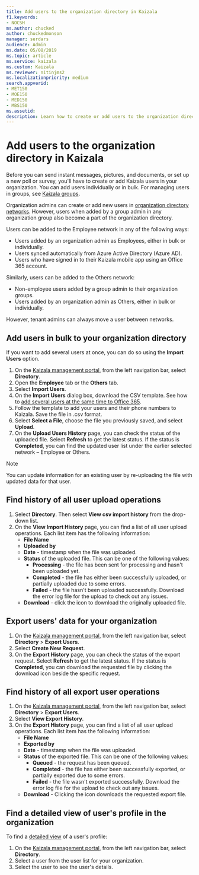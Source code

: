 ```yaml
---
title: Add users to the organization directory in Kaizala
f1.keywords:
- NOCSH
ms.author: chucked
author: chuckedmonson
manager: serdars
audience: Admin
ms.date: 05/08/2019
ms.topic: article
ms.service: kaizala
ms.custom: Kaizala
ms.reviewer: nitinjms2
ms.localizationpriority: medium
search.appverid:
- MET150
- MOE150
- MED150
- MBS150
ms.assetid: 
description: Learn how to create or add users to the organization directory in Kaizala.
---
```


# Add users to the organization directory in Kaizala

Before you can send instant messages, pictures, and documents, or set up a new poll or survey, you'll have to create or add Kaizala users in your organization. You can add users individually or in bulk. For managing users in groups, see [Kaizala groups](groups-in-kaizala.md).

Organization admins can create or add new users in [organization directory networks](od-network.md). However, users when added by a group admin in any organization group also become a part of the organization directory.

Users can be added to the Employee network in any of the following ways:

- Users added by an organization admin as Employees, either in bulk or individually.
- Users synced automatically from Azure Active Directory (Azure AD).
- Users who have signed in to their Kaizala mobile app using an Office 365 account.

Similarly, users can be added to the Others network:

- Non-employee users added by a group admin to their organization groups.
- Users added by an organization admin as Others, either in bulk or individually.

However, tenant admins can always move a user between networks.
  
## Add users in bulk to your organization directory

If you want to add several users at once, you can do so using the **Import Users** option. 
  
1. On the [Kaizala management portal](https://manage.kaiza.la), from the left navigation bar, select **Directory**.
2. Open the **Employee** tab or the **Others** tab.
3. Select **Import Users**.
4. On the **Import Users** dialog box, download the CSV template. See how to [add several users at the same time to Office 365](https://support.office.com/article/1f5767ed-e717-4f24-969c-6ea9d412ca88#__toc316652088).
5. Follow the template to add your users and their phone numbers to Kaizala. Save the file in .csv format.
6. Select **Select a File**, choose the file you previously saved, and select **Upload**. 
7. On the **Upload Users History** page, you can check the status of the uploaded file. Select **Refresh** to get the latest status. If the status is **Completed**, you can find the updated user list under the earlier selected network – Employee or Others. 
    
> [!NOTE]
> You can update information for an existing user by re-uploading the file with updated data for that user. 
  
## Find history of all user upload operations

1. Select **Directory**. Then select **View csv import history** from the drop-down list. 
2. On the **View Import History** page, you can find a list of all user upload operations. Each list item has the following information: 
   - **File Name**
   - **Uploaded by**
   - **Date** - timestamp when the file was uploaded. 
   - **Status** of the uploaded file. This can be one of the following values: 
     - **Processing** - the file has been sent for processing and hasn't been uploaded yet. 
     - **Completed** - the file has either been successfully uploaded, or partially uploaded  due to some errors. 
     - **Failed** - the file hasn't been uploaded successfully. Download the error log file for the upload to check out any issues. 
   - **Download** - click the icon to download the originally uploaded file. 
    
## Export users' data for your organization

1. On the [Kaizala management portal](https://manage.kaiza.la), from the left navigation bar, select **Directory** > **Export Users**.
2. Select **Create New Request**. 
3. On the **Export History** page, you can check the status of the export request. Select **Refresh** to get the latest status. If the status is **Completed**, you can download the requested file by clicking the download icon beside the specific request. 
    
## Find history of all export user operations

1. On the [Kaizala management portal](https://manage.kaiza.la), from the left navigation bar, select **Directory** > **Export Users**.
2. Select **View Export History**. 
3. On the **Export History** page, you can find a list of all user upload operations. Each list item has the following information: 
   - **File Name**
   - **Exported by**
   - **Date** - timestamp when the file was uploaded.
   - **Status** of the exported file. This can be one of the following values: 
     - **Queued** - the request has been queued. 
     - **Completed** - the file has either been successfully exported, or partially exported due to some errors. 
     - **Failed** - the file wasn't exported successfully. Download the error log file for the upload to check out any issues. 
   - **Download** - Clicking the icon downloads the requested export file. 
    
## Find a detailed view of user's profile in the organization

To find a [detailed view](view-user-details.md) of a user's profile:
  
1. On the [Kaizala management portal](https://manage.kaiza.la), from the left navigation bar, select **Directory**.
2. Select a user from the user list for your organization. 
3. Select the user to see the user's details.
    
